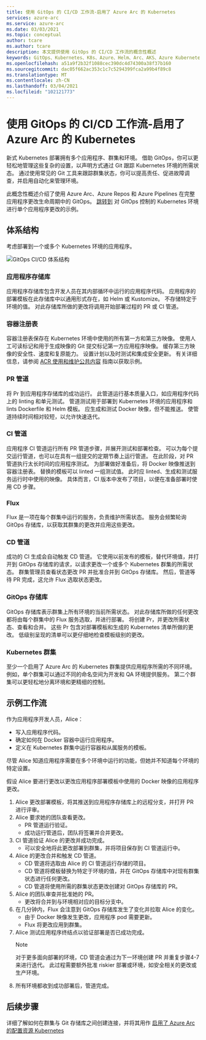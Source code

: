 ```yaml
---
title: 使用 GitOps 的 CI/CD 工作流-启用了 Azure Arc 的 Kubernetes
services: azure-arc
ms.service: azure-arc
ms.date: 03/03/2021
ms.topic: conceptual
author: tcare
ms.author: tcare
description: 本文提供使用 GitOps 的 CI/CD 工作流的概念性概述
keywords: GitOps、Kubernetes、K8s、Azure、Helm、Arc、AKS、Azure Kubernetes 服务、容器、CI、CD、Azure DevOps
ms.openlocfilehash: a51a9f2b32f1088cec390dc4d74300a38f37b160
ms.sourcegitcommit: dac05f662ac353c1c7c5294399fca2a99b4f89c8
ms.translationtype: MT
ms.contentlocale: zh-CN
ms.lasthandoff: 03/04/2021
ms.locfileid: "102121773"
---
```

# <a name="cicd-workflow-using-gitops---azure-arc-enabled-kubernetes"></a>使用 GitOps 的 CI/CD 工作流-启用了 Azure Arc 的 Kubernetes

新式 Kubernetes 部署拥有多个应用程序、群集和环境。 借助 GitOps，你可以更轻松地管理这些复杂的设置，以声明方式通过 Git 跟踪 Kubernetes 环境的所需状态。 通过使用常见的 Git 工具来跟踪群集状态，你可以提高责任、促进故障调查，并启用自动化来管理环境。

此概念性概述介绍了使用 Azure Arc、Azure Repos 和 Azure Pipelines 在完整应用程序更改生命周期中的 GitOps。 [跳转到](#example-workflow) 对 GitOps 控制的 Kubernetes 环境进行单个应用程序更改的示例。

## <a name="architecture"></a>体系结构

考虑部署到一个或多个 Kubernetes 环境的应用程序。

![GitOps CI/CD 体系结构](./media/gitops-arch.png)

### <a name="application-repo"></a>应用程序存储库
应用程序存储库包含开发人员在其内部循环中运行的应用程序代码。 应用程序的部署模板在此存储库中以通用形式存在，如 Helm 或 Kustomize。 不存储特定于环境的值。 对此存储库所做的更改将调用开始部署过程的 PR 或 CI 管道。
### <a name="container-registry"></a>容器注册表
容器注册表保存在 Kubernetes 环境中使用的所有第一方和第三方映像。 使用人工可读标记和用于生成映像的 Git 提交标记第一方应用程序映像。 缓存第三方映像的安全性、速度和复原能力。 设置计划以及时测试和集成安全更新。 有关详细信息，请参阅 [ACR 使用和维护公共内容](https://docs.microsoft.com/azure/container-registry/tasks-consume-public-content) 指南以获取示例。
### <a name="pr-pipeline"></a>PR 管道
将 Pr 到应用程序存储库的成功运行。 此管道运行基本质量入口，如应用程序代码上的 linting 和单元测试。 管道测试用于部署到 Kubernetes 环境的应用程序和 lints Dockerfile 和 Helm 模板。 应生成和测试 Docker 映像，但不能推送。 使管道持续时间相对较短，以允许快速迭代。
### <a name="ci-pipeline"></a>CI 管道
应用程序 CI 管道运行所有 PR 管道步骤，并展开测试和部署检查。 可以为每个提交运行管道，也可以在具有一组提交的定期节奏上运行管道。 在此阶段，对 PR 管道执行太长时间的应用程序测试。 为部署做好准备后，将 Docker 映像推送到容器注册表。 替换的模板可以 linted 一组测试值。 此时应 linted、生成和测试服务运行时中使用的映像。 具体而言，CI 版本中发布了项目，以便在准备部署时使用 CD 步骤。
### <a name="flux"></a>Flux
Flux 是一项在每个群集中运行的服务，负责维护所需状态。 服务会频繁轮询 GitOps 存储库，以获取其群集的更改并应用这些更改。
### <a name="cd-pipeline"></a>CD 管道
成功的 CI 生成会自动触发 CD 管道。 它使用以前发布的模板，替代环境值，并打开到 GitOps 存储库的请求，以请求更改一个或多个 Kubernetes 群集的所需状态。 群集管理员查看状态更改 PR 并批准合并到 GitOps 存储库。 然后，管道等待 PR 完成，这允许 Flux 选取状态更改。
### <a name="gitops-repo"></a>GitOps 存储库
GitOps 存储库表示群集上所有环境的当前所需状态。 对此存储库所做的任何更改都将由每个群集中的 Flux 服务选取，并进行部署。 将创建 Pr，并更改所需状态、查看和合并。 这些 Pr 包含对部署模板和生成的 Kubernetes 清单所做的更改。 低级别呈现的清单可以更仔细地检查模板级别的更改。
### <a name="kubernetes-clusters"></a>Kubernetes 群集
至少一个启用了 Azure Arc 的 Kubernetes 群集提供应用程序所需的不同环境。 例如，单个群集可以通过不同的命名空间为开发和 QA 环境提供服务。 第二个群集可以更轻松地分离环境和更精细的控制。
## <a name="example-workflow"></a>示例工作流
作为应用程序开发人员，Alice：
* 写入应用程序代码。
* 确定如何在 Docker 容器中运行应用程序。
* 定义在 Kubernetes 群集中运行容器和从属服务的模板。

尽管 Alice 知道应用程序需要在多个环境中运行的功能，但她并不知道每个环境的特定设置。

假设 Alice 要进行更改以更改应用程序部署模板中使用的 Docker 映像的应用程序更改。

1. Alice 更改部署模板，将其推送到应用程序存储库上的远程分支，并打开 PR 进行评审。
2. Alice 要求她的团队查看更改。
    * PR 管道运行验证。
    * 成功运行管道后，团队将签署并合并更改。
3. CI 管道验证 Alice 的更改并成功完成。
    * 可以安全地将此更改部署到群集，并将项目保存到 CI 管道运行中。
4. Alice 的更改合并和触发 CD 管道。
    * CD 管道将选取由 Alice 的 CI 管道运行存储的项目。
    * CD 管道将模板替换为特定于环境的值，并在 GitOps 存储库中对现有群集状态进行任何更改。
    * CD 管道将使用所需的群集状态更改创建对 GitOps 存储库的 PR。
5. Alice 的团队审查并批准她的 PR。
    * 更改将合并到与环境相对应的目标分支中。
6. 在几分钟内，Flux 会注意到 GitOps 存储库发生了变化并拉取 Alice 的变化。
    * 由于 Docker 映像发生更改，应用程序 pod 需要更新。
    * Flux 将更改应用到群集。
7. Alice 测试应用程序终结点以验证部署是否已成功完成。
   > [!NOTE]
   > 对于更多面向部署的环境，CD 管道会通过为下一环境创建 PR 并重复步骤4-7 来进行迭代。 此过程需要额外批准 riskier 部署或环境，如安全相关的更改或生产环境。
8.  所有环境都收到成功部署后，管道完成。

## <a name="next-steps"></a>后续步骤
详细了解如何在群集与 Git 存储库之间创建连接，并将其用作 [启用了 Azure Arc 的配置资源 Kubernetes](./conceptual-configurations.md)

